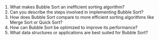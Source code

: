 

1. What makes Bubble Sort an inefficient sorting algorithm? 
2. Can you describe the steps involved in implementing Bubble Sort? 
3. How does Bubble Sort compare to more efficient sorting algorithms like Merge Sort or Quick Sort? 
4. How can Bubble Sort be optimized to improve its performance? 
5. What data structures or applications are best suited for Bubble Sort?
